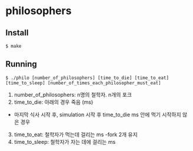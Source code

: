 # philosophers

## Install
```
$ make
```

## Running  
```
$ ./philo [number_of_philosophers] [time_to_die] [time_to_eat] [time_to_sleep] [number_of_times_each_philosopher_must_eat]
```
1. number_of_philosophers: n명의 철학자. n개의 포크
2. time_to_die: 아래의 경우 죽음 (ms) 
  - 마지막 식사 시작 후, simulation 시작 후 time_to_die ms 안에 먹기 시작하지 않은 경우 
3. time_to_eat: 철학자가 먹는데 걸리는 ms
  -fork 2개 유지 
4. time_to_sleep: 철학자가 자는 데에 걸리는 ms
